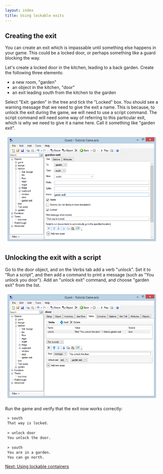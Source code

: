 ```yaml
---
layout: index
title: Using lockable exits
---
```


Creating the exit
-----------------

You can create an exit which is impassable until something else happens in your game. This could be a locked door, or perhaps something like a guard blocking the way.

Let's create a locked door in the kitchen, leading to a back garden. Create the following three elements:

-   a new room, "garden"
-   an object in the kitchen, "door"
-   an exit leading south from the kitchen to the garden

Select "Exit: garden" in the tree and tick the "Locked" box. You should see a warning message that we need to give the exit a name. This is because, to unlock the exit during the game, we will need to use a script command. The script command will need some way of referring to this particular exit, which is why we need to give it a name here. Call it something like "garden exit".

![](Lockedexit.png "Lockedexit.png")

Unlocking the exit with a script
--------------------------------

Go to the door object, and on the Verbs tab add a verb "unlock". Set it to "Run a script", and then add a command to print a message (such as "You unlock you door"). Add an "unlock exit" command, and choose "garden exit" from the list.

![](Unlockexit.png "Unlockexit.png")

Run the game and verify that the exit now works correctly:

     > south
     That way is locked.
     
     > unlock door
     You unlock the door.
     
     > south
     You are in a garden.
     You can go north.

[Next: Using lockable containers](using_lockable_containers.html)